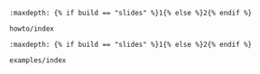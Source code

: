 ```{toctree}
:maxdepth: {% if build == "slides" %}1{% else %}2{% endif %}

howto/index
```
```{toctree}
:maxdepth: {% if build == "slides" %}1{% else %}2{% endif %}

examples/index
```
